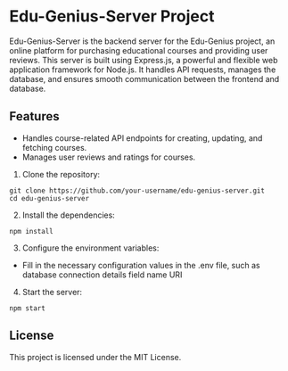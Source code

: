 # Edu-Genius-Server Project
Edu-Genius-Server is the backend server for the Edu-Genius project, an online platform for purchasing educational courses and providing user reviews. This server is built using Express.js, a powerful and flexible web application framework for Node.js. It handles API requests, manages the database, and ensures smooth communication between the frontend and database. 

## Features
* Handles course-related API endpoints for creating, updating, and fetching courses.
* Manages user reviews and ratings for courses.

1. Clone the repository:
```
git clone https://github.com/your-username/edu-genius-server.git
cd edu-genius-server
```
2. Install the dependencies:
```
npm install
```
3. Configure the environment variables:
* Fill in the necessary configuration values in the .env file, such as database connection details field name URI
4. Start the server:
```
npm start
```

## License
This project is licensed under the MIT License.